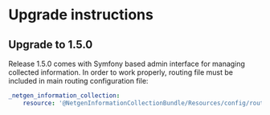 Upgrade instructions
====================

Upgrade to 1.5.0
----------------

Release 1.5.0 comes with Symfony based admin interface for managing collected information.
In order to work properly, routing file must be included in main routing configuration file:

```yaml
_netgen_information_collection:
    resource: '@NetgenInformationCollectionBundle/Resources/config/routing.yml'
``` 